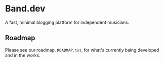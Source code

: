 # Band.dev

A fast, minimal blogging platform for independent musicians.

## Roadmap

Please see our roadmap, `ROADMAP.txt`, for what's currently being
developed and in the works.
